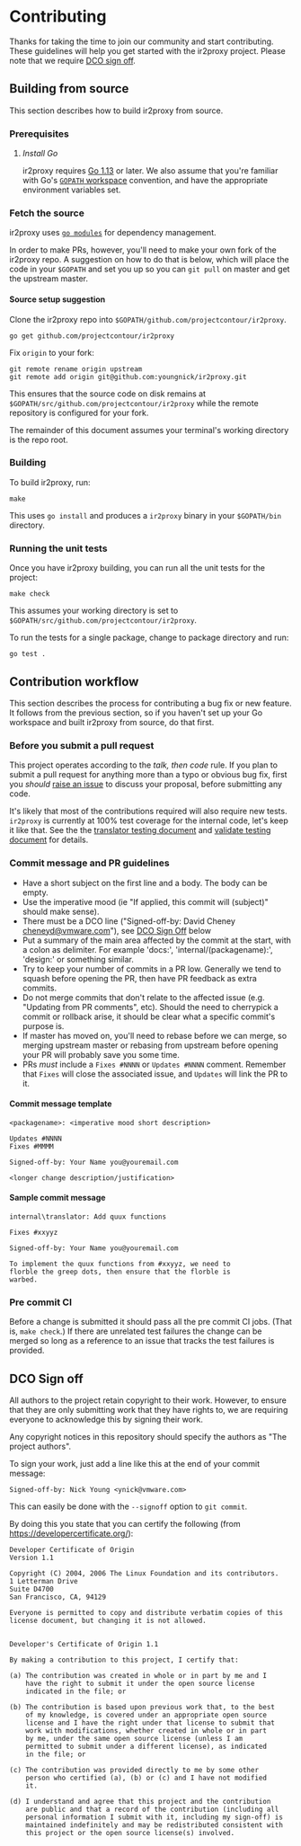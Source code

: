 # Contributing

Thanks for taking the time to join our community and start contributing.
These guidelines will help you get started with the ir2proxy project.
Please note that we require [DCO sign off](#dco-sign-off).  

## Building from source

This section describes how to build ir2proxy from source.

### Prerequisites

1. *Install Go*

    ir2proxy requires [Go 1.13][1] or later.
    We also assume that you're familiar with Go's [`GOPATH` workspace][3] convention, and have the appropriate environment variables set.

### Fetch the source

ir2proxy uses [`go modules`][2] for dependency management. 

In order to make PRs, however, you'll need to make your own fork of the ir2proxy repo. A suggestion on how to do that is below, which will place the code in your `$GOPATH` and set you up so you can `git pull` on master and get the upstream master.

#### Source setup suggestion

Clone the ir2proxy repo into `$GOPATH/github.com/projectcontour/ir2proxy`.

```
go get github.com/projectcontour/ir2proxy
```

Fix `origin` to your fork:

```
git remote rename origin upstream
git remote add origin git@github.com:youngnick/ir2proxy.git
```

This ensures that the source code on disk remains at `$GOPATH/src/github.com/projectcontour/ir2proxy` while the remote repository is configured for your fork.

The remainder of this document assumes your terminal's working directory is the repo root.

### Building

To build ir2proxy, run:

```
make
```

This uses `go install` and produces a `ir2proxy` binary in your `$GOPATH/bin` directory.

### Running the unit tests

Once you have ir2proxy building, you can run all the unit tests for the project:

```
make check
```

This assumes your working directory is set to `$GOPATH/src/github.com/projectcontour/ir2proxy`.

To run the tests for a single package, change to package directory and run:

```
go test .
```

## Contribution workflow

This section describes the process for contributing a bug fix or new feature.
It follows from the previous section, so if you haven't set up your Go workspace and built ir2proxy from source, do that first.

### Before you submit a pull request

This project operates according to the _talk, then code_ rule.
If you plan to submit a pull request for anything more than a typo or obvious bug fix, first you _should_ [raise an issue][5] to discuss your proposal, before submitting any code.

It's likely that most of the contributions required will also require new tests.
`ir2proxy` is currently at 100% test coverage for the internal code, let's keep it like that.
See the the [translator testing document](internal/translator/TESTING.md) and [validate testing document](internal/validate/TESTING.md) for details.

### Commit message and PR guidelines

- Have a short subject on the first line and a body. The body can be empty.
- Use the imperative mood (ie "If applied, this commit will (subject)" should make sense).
- There must be a DCO line ("Signed-off-by: David Cheney <cheneyd@vmware.com>"), see [DCO Sign Off](#dco-sign-off) below
- Put a summary of the main area affected by the commit at the start,
with a colon as delimiter. For example 'docs:', 'internal/(packagename):', 'design:' or something similar.
- Try to keep your number of commits in a PR low. Generally we
tend to squash before opening the PR, then have PR feedback as
extra commits.
- Do not merge commits that don't relate to the affected issue (e.g. "Updating from PR comments", etc). Should
the need to cherrypick a commit or rollback arise, it should be clear what a specific commit's purpose is.
- If master has moved on, you'll need to rebase before we can merge,
so merging upstream master or rebasing from upstream before opening your
PR will probably save you some time.
- PRs *must* include a `Fixes #NNNN` or `Updates #NNNN` comment. Remember that
`Fixes` will close the associated issue, and `Updates` will link the PR to it.

#### Commit message template

```
<packagename>: <imperative mood short description>

Updates #NNNN
Fixes #MMMM

Signed-off-by: Your Name you@youremail.com

<longer change description/justification>

```

#### Sample commit message

```
internal\translator: Add quux functions

Fixes #xxyyz

Signed-off-by: Your Name you@youremail.com

To implement the quux functions from #xxyyz, we need to
florble the greep dots, then ensure that the florble is
warbed.
```

### Pre commit CI

Before a change is submitted it should pass all the pre commit CI jobs. (That is, `make check`.)
If there are unrelated test failures the change can be merged so long as a reference to an issue that tracks the test failures is provided.

## DCO Sign off

All authors to the project retain copyright to their work. However, to ensure
that they are only submitting work that they have rights to, we are requiring
everyone to acknowledge this by signing their work.

Any copyright notices in this repository should specify the authors as "The
project authors".

To sign your work, just add a line like this at the end of your commit message:

```
Signed-off-by: Nick Young <ynick@vmware.com>
```

This can easily be done with the `--signoff` option to `git commit`.

By doing this you state that you can certify the following (from https://developercertificate.org/):

```
Developer Certificate of Origin
Version 1.1

Copyright (C) 2004, 2006 The Linux Foundation and its contributors.
1 Letterman Drive
Suite D4700
San Francisco, CA, 94129

Everyone is permitted to copy and distribute verbatim copies of this
license document, but changing it is not allowed.


Developer's Certificate of Origin 1.1

By making a contribution to this project, I certify that:

(a) The contribution was created in whole or in part by me and I
    have the right to submit it under the open source license
    indicated in the file; or

(b) The contribution is based upon previous work that, to the best
    of my knowledge, is covered under an appropriate open source
    license and I have the right under that license to submit that
    work with modifications, whether created in whole or in part
    by me, under the same open source license (unless I am
    permitted to submit under a different license), as indicated
    in the file; or

(c) The contribution was provided directly to me by some other
    person who certified (a), (b) or (c) and I have not modified
    it.

(d) I understand and agree that this project and the contribution
    are public and that a record of the contribution (including all
    personal information I submit with it, including my sign-off) is
    maintained indefinitely and may be redistributed consistent with
    this project or the open source license(s) involved.
```

[1]: https://golang.org/dl/
[2]: https://github.com/golang/go/wiki/Modules
[3]: https://golang.org/doc/code.html
[4]: https://developercertificate.org/
[5]: https://github.com/projectcontour/ir2proxy/issues
